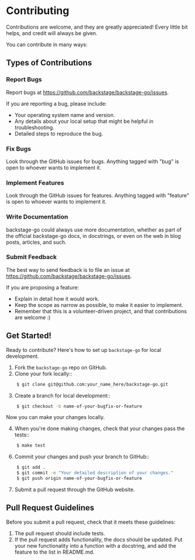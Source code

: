 # Contributing

Contributions are welcome, and they are greatly appreciated! Every little bit helps, and credit will always be given.

You can contribute in many ways:

## Types of Contributions

### Report Bugs

Report bugs at https://github.com/backstage/backstage-go/issues.

If you are reporting a bug, please include:

- Your operating system name and version.
- Any details about your local setup that might be helpful in troubleshooting.
- Detailed steps to reproduce the bug.

### Fix Bugs

Look through the GitHub issues for bugs. Anything tagged with "bug"
is open to whoever wants to implement it.

### Implement Features

Look through the GitHub issues for features. Anything tagged with "feature"
is open to whoever wants to implement it.

### Write Documentation

backstage-go could always use more documentation, whether as part of the
official backstage-go docs, in docstrings, or even on the web in blog posts,
articles, and such.

### Submit Feedback

The best way to send feedback is to file an issue at https://github.com/backstage/backstage-go/issues.

If you are proposing a feature:

- Explain in detail how it would work.
- Keep the scope as narrow as possible, to make it easier to implement.
- Remember that this is a volunteer-driven project, and that contributions
  are welcome :)

## Get Started!

Ready to contribute? Here's how to set up `backstage-go` for local development.

1. Fork the `backstage-go` repo on GitHub.
2. Clone your fork locally::

```bash
    $ git clone git@github.com:your_name_here/backstage-go.git
```

3. Create a branch for local development::

```bash
    $ git checkout -b name-of-your-bugfix-or-feature
```

Now you can make your changes locally.

4. When you're done making changes, check that your changes pass the tests::

```bash
    $ make test
```

6. Commit your changes and push your branch to GitHub::

```bash
    $ git add .
    $ git commit -m "Your detailed description of your changes."
    $ git push origin name-of-your-bugfix-or-feature
```

7. Submit a pull request through the GitHub website.

## Pull Request Guidelines

Before you submit a pull request, check that it meets these guidelines:

1. The pull request should include tests.
2. If the pull request adds functionality, the docs should be updated. Put
   your new functionality into a function with a docstring, and add the
   feature to the list in README.md.
